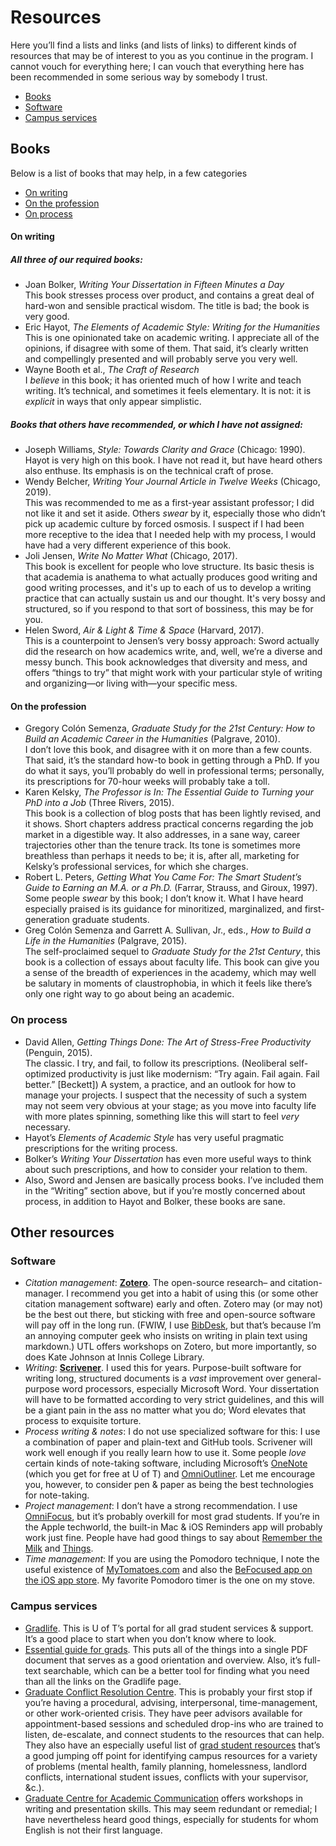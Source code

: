 # Resources
Here you’ll find a lists and links (and lists of links) to different kinds of resources that may be of interest to you as you continue in the program. I cannot vouch for everything here; I can vouch that everything here has been recommended in some serious way by somebody I trust.

* [Books](#Books)
* [Software](#Software)
* [Campus services](#Campus-services)

## Books
Below is a list of books that may help, in a few categories
* [On writing](#On-writing)
* [On the profession](#On-the-profession)
* [On process](#On-process)

#### On writing
##### All three of our required books:
* Joan Bolker, _Writing Your Dissertation in Fifteen Minutes a Day_ <br /> This book stresses process over product, and contains a great deal of hard-won and sensible practical wisdom. The title is bad; the book is very good.
* Eric Hayot, _The Elements of Academic Style: Writing for the Humanities_ <br /> This is one opinionated take on academic writing. I appreciate all of the opinions, if disagree with some of them. That said, it’s clearly written and compellingly presented and will probably serve you very well.
* Wayne Booth et al., _The Craft of Research_ <br /> I _believe_ in this book; it has oriented much of how I write and teach writing. It’s technical, and sometimes it feels elementary. It is not: it is _explicit_ in ways that only appear simplistic.

##### Books that others have recommended, or which I have not assigned:
* Joseph Williams, _Style: Towards Clarity and Grace_ (Chicago: 1990). <br /> Hayot is very high on this book. I have not read it, but have heard others also enthuse. Its emphasis is on the technical craft of prose.
* Wendy Belcher, _Writing Your Journal Article in Twelve Weeks_ (Chicago, 2019). <br /> This was recommended to me as a first-year assistant professor; I did not like it and set it aside. Others _swear_ by it, especially those who didn’t pick up academic culture by forced osmosis. I suspect if I had been more receptive to the idea that I needed help with my process, I would have had a very different experience of this book.
* Joli Jensen, _Write No Matter What_ (Chicago, 2017). <br /> This book is excellent for people who love structure. Its basic thesis is that academia is anathema to what actually produces good writing and good writing processes, and it's up to each of us to develop a writing practice that can actually sustain us and our thought. It's very bossy and structured, so if you respond to that sort of bossiness, this may be for you.
* Helen Sword, _Air & Light & Time & Space_ (Harvard, 2017). <br /> This is a counterpoint to Jensen’s very bossy approach: Sword actually did the research on how academics write, and, well, we’re a diverse and messy bunch. This book acknowledges that diversity and mess, and offers “things to try” that might work with your particular style of writing and organizing—or living with—your specific mess.

#### On the profession
* Gregory Colón Semenza, _Graduate Study for the 21st Century: How to Build an Academic Career in the Humanities_ (Palgrave, 2010). <br /> I don’t love this book, and disagree with it on more than a few counts. That said, it’s the standard how-to book in getting through a PhD. If you do what it says, you’ll probably do well in professional terms; personally, its prescriptions for 70-hour weeks will probably take a toll.
* Karen Kelsky, _The Professor is In: The Essential Guide to Turning your PhD into a Job_ (Three Rivers, 2015). <br /> This book is a collection of blog posts that has been lightly revised, and it shows. Short chapters address practical concerns regarding the job market in a digestible way. It also addresses, in a sane way, career trajectories other than the tenure track. Its tone is sometimes more breathless than perhaps it needs to be; it is, after all, marketing for Kelsky’s professional services, for which she charges.
* Robert L. Peters, _Getting What You Came For: The Smart Student’s Guide to Earning an M.A. or a Ph.D._ (Farrar, Strauss, and Giroux, 1997). <br /> Some people _swear_ by this book; I don’t know it. What I have heard especially praised is its guidance for minoritized, marginalized, and first-generation graduate students.
* Greg Colón Semenza and Garrett A. Sullivan, Jr., eds., _How to Build a Life in the Humanities_ (Palgrave, 2015). <br /> The self-proclaimed sequel to _Graduate Study for the 21st Century_, this book is a collection of essays about faculty life. This book can give you a sense of the breadth of experiences in the academy, which may well be salutary in moments of claustrophobia, in which it feels like there’s only one right way to go about being an academic.

### On process
* David Allen, _Getting Things Done: The Art of Stress-Free Productivity_ (Penguin, 2015). <br /> The classic. I try, and fail, to follow its prescriptions. (Neoliberal self-optimized productivity is just like modernism: “Try again. Fail again. Fail better.” [Beckett]) A system, a practice, and an outlook for how to manage your projects. I suspect that the necessity of such a system may not seem very obvious at your stage; as you move into faculty life with more plates spinning, something like this will start to feel _very_ necessary.
* Hayot’s _Elements of Academic Style_ has very useful pragmatic prescriptions for the writing process.
* Bolker’s _Writing Your Dissertation_ has even more useful ways to think about such prescriptions, and how to consider your relation to them.
* Also, Sword and Jensen are basically process books. I’ve included them in the “Writing” section above, but if you’re mostly concerned about process, in addition to Hayot and Bolker, these books are sane.

## Other resources
### Software
* _Citation management_: [**Zotero**](https://zotero.org). The open-source research– and citation-manager. I recommend you get into a habit of using this (or some other citation management software) early and often. Zotero may (or may not) be the best out there, but sticking with free and open-source software will pay off in the long run. (FWIW, I use [BibDesk](https://bibdesk.sourceforge.io/), but that’s because I’m an annoying computer geek who insists on writing in plain text using markdown.) UTL offers workshops on Zotero, but more importantly, so does Kate Johnson at Innis College Library.
* _Writing_: [**Scrivener**](https://www.literatureandlatte.com/scrivener/overview). I used this for years. Purpose-built software for writing long, structured documents is a _vast_ improvement over general-purpose word processors, especially Microsoft Word. Your dissertation will have to be formatted according to very strict guidelines, and this will be a giant pain in the ass no matter what you do; Word elevates that process to exquisite torture.
* _Process writing & notes_: I do not use specialized software for this: I use a combination of paper and plain-text and GitHub tools. Scrivener will work well enough if you really learn how to use it. Some people _love_ certain kinds of note-taking software, including Microsoft’s [OneNote](https://onenote.com) (which you get for free at U of T) and [OmniOutliner](https://www.omnigroup.com/omnioutliner). Let me encourage you, however, to consider pen & paper as being the best technologies for note-taking.
* _Project management_: I don’t have a strong recommendation. I use [OmniFocus](https://www.omnigroup.com/omnifocus), but it’s probably overkill for most grad students. If you’re in the Apple techworld, the built-in Mac & iOS Reminders app will probably work just fine. People have had good things to say about [Remember the Milk](https://www.rememberthemilk.com/) and [Things](https://culturedcode.com/things/).
* _Time management_: If you are using the Pomodoro technique, I note the useful existence of [MyTomatoes.com](http://mytomatoes.com) and also the [BeFocused app on the iOS app store](https://apps.apple.com/us/app/be-focused-focus-timer/id973130201). My favorite Pomodoro timer is the one on my stove.

### Campus services
* [Gradlife](http://www.sgs.utoronto.ca/gradlife/Pages/default.aspx). This is U of T’s portal for all grad student services & support. It’s a good place to start when you don’t know where to look.
* [Essential guide for grads](http://www.sgs.utoronto.ca/Documents/EssentialGuideforGrads.pdf). This puts all of the things into a single PDF document that serves as a good orientation and overview. Also, it’s full-text searchable, which can be a better tool for finding what you need than all the links on the Gradlife page.
* [Graduate Conflict Resolution Centre](http://gradcrc.utoronto.ca/). This is probably your first stop if you’re having a procedural, advising, interpersonal, time-management, or other work-oriented crisis. They have peer advisors available for appointment-based sessions and scheduled drop-ins who are trained to listen, de-escalate, and connect students to the resources that can help. They also have an especially useful list of [grad student resources](http://gradcrc.utoronto.ca/grad-student-resources/) that’s a good jumping off point for identifying campus resources for a variety of problems (mental health, family planning, homelessness, landlord conflicts, international student issues, conflicts with your supervisor, &c.).
* [Graduate Centre for Academic Communication](http://www.sgs.utoronto.ca/currentstudents/Pages/GCAC-Workshops.aspx) offers workshops in writing and presentation skills. This may seem redundant or remedial; I have nevertheless heard good things, especially for students for whom English is not their first language.
